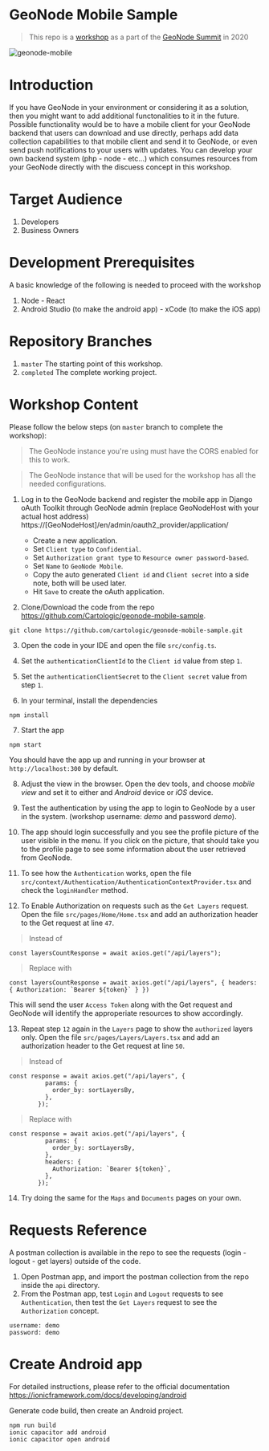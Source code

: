 # GeoNode Mobile Sample

> This repo is a [workshop](https://summit.geonode.org/schedule/#session-202) as a part of the [GeoNode Summit](http://summit.geonode.org/) in 2020

![geonode-mobile](https://user-images.githubusercontent.com/44545113/101292037-a7771500-3815-11eb-803c-75d9b274fa7a.gif)


# Introduction

If you have GeoNode in your environment or considering it as a solution, then you might want to add additional functonalities to it in the future. Possible functionality would be to have a mobile client for your GeoNode backend that users can download and use directly, perhaps add data collection capabilities to that mobile client and send it to GeoNode, or even send push notifications to your users with updates. You can develop your own backend system (php - node - etc...) which consumes resources from your GeoNode directly with the discuess concept in this workshop.

# Target Audience

1. Developers
2. Business Owners

# Development Prerequisites

A basic knowledge of the following is needed to proceed with the workshop

1. Node - React
2. Android Studio (to make the android app) - xCode (to make the iOS app)

# Repository Branches

1. `master` The starting point of this workshop.
2. `completed` The complete working project.

# Workshop Content

Please follow the below steps (on `master` branch to complete the workshop):

> The GeoNode instance you're using must have the CORS enabled for this to work.

> The GeoNode instance that will be used for the workshop has all the needed configurations.

1. Log in to the GeoNode backend and register the mobile app in Django oAuth Toolkit through GeoNode admin (replace GeoNodeHost with your actual host address) https://[GeoNodeHost]/en/admin/oauth2_provider/application/

   - Create a new application.
   - Set `Client type` to `Confidential`.
   - Set `Authorization grant type` to `Resource owner password-based`.
   - Set `Name` to `GeoNode Mobile`.
   - Copy the auto generated `Client id` and `Client secret` into a side note, both will be used later.
   - Hit `Save` to create the oAuth application.

2. Clone/Download the code from the repo https://github.com/Cartologic/geonode-mobile-sample.

```
git clone https://github.com/cartologic/geonode-mobile-sample.git
```

3. Open the code in your IDE and open the file `src/config.ts`.

4. Set the `authenticationClientId` to the `Client id` value from step `1`.

5. Set the `authenticationClientSecret` to the `Client secret` value from step `1`.

6. In your terminal, install the dependencies

```
npm install
```

7. Start the app

```
npm start
```

You should have the app up and running in your browser at `http://localhost:300` by default.

8. Adjust the view in the browser. Open the dev tools, and choose _mobile view_ and set it to either and _Android_ device or _iOS_ device.

9. Test the authentication by using the app to login to GeoNode by a user in the system. (workshop username: _demo_ and password _demo_).

10. The app should login successfully and you see the profile picture of the user visible in the menu. If you click on the picture, that should take you to the profile page to see some information about the user retrieved from GeoNode.

11. To see how the `Authentication` works, open the file `src/context/Authentication/AuthenticationContextProvider.tsx` and check the `loginHandler` method.

12. To Enable Authorization on requests such as the `Get Layers` request. Open the file `src/pages/Home/Home.tsx` and add an authorization header to the Get request at line `47`.

> Instead of

```
const layersCountResponse = await axios.get("/api/layers");
```

> Replace with

```
const layersCountResponse = await axios.get("/api/layers", { headers: { Authorization: `Bearer ${token}` } })
```

This will send the user `Access Token` along with the Get request and GeoNode will identify the approperiate resources to show accordingly.

13. Repeat step `12` again in the `Layers` page to show the `authorized` layers only. Open the file `src/pages/Layers/Layers.tsx` and add an authorization header to the Get request at line `50`.

> Instead of

```
const response = await axios.get("/api/layers", {
          params: {
            order_by: sortLayersBy,
          },
        });
```

> Replace with

```
const response = await axios.get("/api/layers", {
          params: {
            order_by: sortLayersBy,
          },
          headers: {
            Authorization: `Bearer ${token}`,
          },
        });
```

14. Try doing the same for the `Maps` and `Documents` pages on your own.

# Requests Reference

A postman collection is available in the repo to see the requests (login - logout - get layers) outside of the code.

1. Open Postman app, and import the postman collection from the repo inside the `api` directory.
2. From the Postman app, test `Login` and `Logout` requests to see `Authentication`, then test the `Get Layers` request to see the `Authorization` concept.

```
username: demo
password: demo
```

# Create Android app

For detailed instructions, please refer to the official documentation https://ionicframework.com/docs/developing/android

Generate code build, then create an Android project.

```
npm run build
ionic capacitor add android
ionic capacitor open android
```

